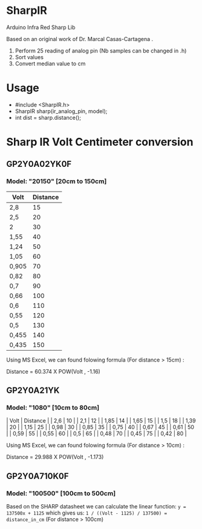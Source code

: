 # SharpIR
Arduino Infra Red Sharp Lib

Based on an original work of Dr. Marcal Casas-Cartagena .

 1. Perform 25 reading of analog pin (Nb samples can be changed in .h)
 2. Sort values
 3. Convert median value to cm

# Usage

- #include \<SharpIR.h\>
- SharpIR sharp(ir_analog_pin, model);
- int dist = sharp.distance();

# Sharp IR Volt Centimeter conversion

## GP2Y0A02YK0F
### Model: "20150" [20cm to 150cm]

| Volt | Distance |
| ---- | -------- |
| 2,8 | 15 |
| 2,5 | 20 |
| 2 | 30 |
| 1,55 | 40 |
| 1,24 | 50 |
| 1,05 | 60 |
| 0,905 | 70 |
| 0,82 | 80 |
| 0,7 | 90 |
| 0,66 | 100 |
| 0,6 | 110 |
| 0,55 | 120 |
| 0,5 | 130 |
| 0,455 | 140 |
| 0,435 | 150 |

Using MS Excel, we can found folowing formula (For distance > 15cm) :

Distance = 60.374 X POW(Volt , -1.16)

## GP2Y0A21YK 
### Model: "1080" [10cm to 80cm]

| Volt | Distance |
| 2,6 | 10 |
| 2,1 | 12 |
| 1,85 | 14 |
| 1,65 | 15 |
| 1,5 | 18 |
| 1,39 | 20 |
| 1,15 | 25 |
| 0,98 | 30 |
| 0,85 | 35 |
| 0,75 | 40 |
| 0,67 | 45 |
| 0,61 | 50 |
| 0,59 | 55 |
| 0,55 | 60 |
| 0,5 | 65 |
| 0,48 | 70 |
| 0,45 | 75 |
| 0,42 | 80 |

Using MS Excel, we can found folowing formula (For distance > 10cm) :

Distance = 29.988 X POW(Volt , -1.173)

## GP2Y0A710K0F
### Model: "100500" [100cm to 500cm]

Based on the SHARP datasheet we can calculate the linear function: 
`y = 137500x + 1125` 
which gives us: 
`1 / ((Volt - 1125) / 137500) = distance_in_cm`
(For distance > 100cm)
